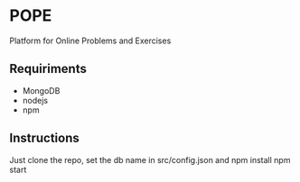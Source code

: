 POPE
========

Platform for Online Problems and Exercises

## Requiriments

  - MongoDB
  - nodejs
  - npm

## Instructions

Just clone the repo, set the db name in src/config.json and
    npm install
		npm start
